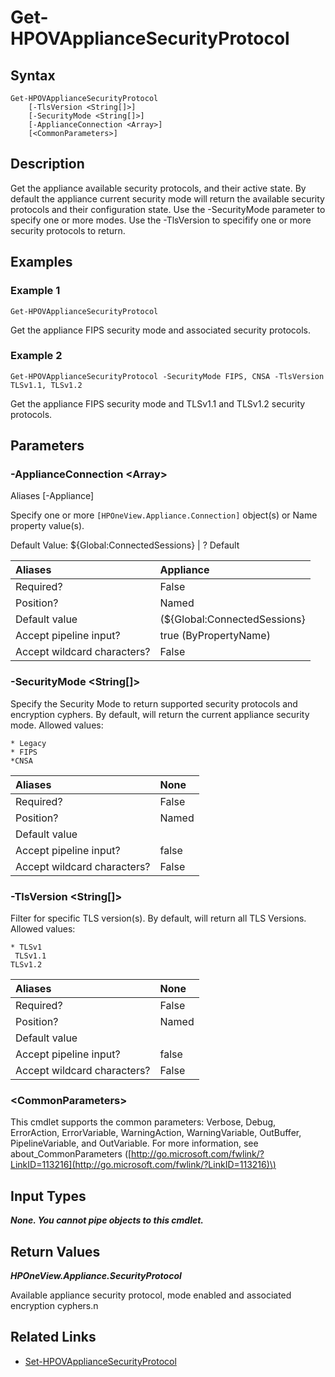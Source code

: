﻿---
description: 
---

# Get-HPOVApplianceSecurityProtocol

## Syntax

```text
Get-HPOVApplianceSecurityProtocol
    [-TlsVersion <String[]>]
    [-SecurityMode <String[]>]
    [-ApplianceConnection <Array>]
    [<CommonParameters>]
```

## Description

Get the appliance available security protocols, and their active state. By default the appliance current security mode will return the available security protocols and their configuration state. Use the -SecurityMode parameter to specify one or more modes. Use the -TlsVersion to specifify one or more security protocols to return.
## Examples

###  Example 1 

```text
Get-HPOVApplianceSecurityProtocol

```

Get the appliance FIPS security mode and associated security protocols.

###  Example 2 

```text
Get-HPOVApplianceSecurityProtocol -SecurityMode FIPS, CNSA -TlsVersion TLSv1.1, TLSv1.2

```

Get the appliance FIPS security mode and TLSv1.1 and TLSv1.2 security protocols.

## Parameters

### -ApplianceConnection &lt;Array&gt;

Aliases [-Appliance]

Specify one or more `[HPOneView.Appliance.Connection]` object(s) or Name property value(s).

Default Value: ${Global:ConnectedSessions} | ? Default

| Aliases | Appliance |
| :--- | :--- |
| Required? | False |
| Position? | Named |
| Default value | (${Global:ConnectedSessions} | ? Default) |
| Accept pipeline input? | true (ByPropertyName) |
| Accept wildcard characters? | False |

### -SecurityMode &lt;String[]&gt;

Specify the Security Mode to return supported security protocols and encryption cyphers. By default, will return the current appliance security mode. Allowed values:

	* Legacy
	* FIPS
	*CNSA

| Aliases | None |
| :--- | :--- |
| Required? | False |
| Position? | Named |
| Default value |  |
| Accept pipeline input? | false |
| Accept wildcard characters? | False |

### -TlsVersion &lt;String[]&gt;

Filter for specific TLS version(s). By default, will return all TLS Versions. Allowed values:

	* TLSv1
	 TLSv1.1
	TLSv1.2

| Aliases | None |
| :--- | :--- |
| Required? | False |
| Position? | Named |
| Default value |  |
| Accept pipeline input? | false |
| Accept wildcard characters? | False |

### &lt;CommonParameters&gt;

This cmdlet supports the common parameters: Verbose, Debug, ErrorAction, ErrorVariable, WarningAction, WarningVariable, OutBuffer, PipelineVariable, and OutVariable. For more information, see about\_CommonParameters \([http://go.microsoft.com/fwlink/?LinkID=113216](http://go.microsoft.com/fwlink/?LinkID=113216)\)

## Input Types

_**None.  You cannot pipe objects to this cmdlet.**_



## Return Values

_**HPOneView.Appliance.SecurityProtocol**_

Available appliance security protocol, mode enabled and associated encryption cyphers.n

## Related Links

* [Set-HPOVApplianceSecurityProtocol](set-hpovappliancesecurityprotocol.md)
